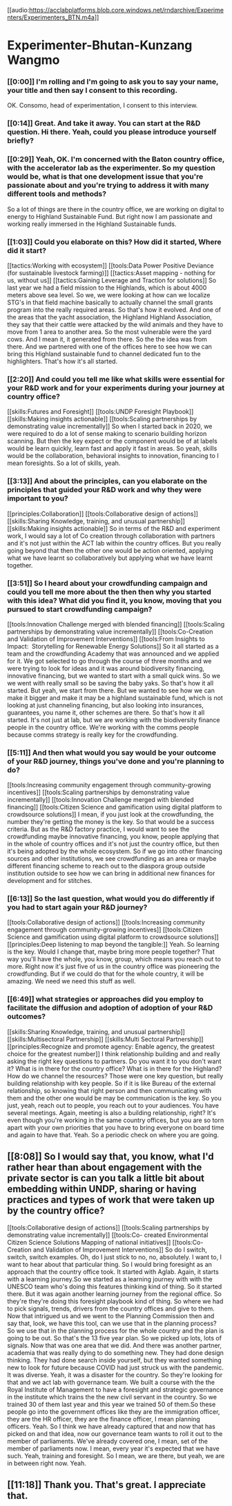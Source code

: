 [[audio:https://acclabplatforms.blob.core.windows.net/rndarchive/Experimenters/Experimenters_BTN.m4a]]

# Experimenter-Bhutan-Kunzang Wangmo

### [[0:00]] I'm rolling and I'm going to ask you to say your name, your title and then say I consent to this recording\.

OK\. Consomo, head of experimentation, I consent to this interview\.

### [[0:14]] Great\. And take it away\. You can start at the R&D question\. Hi there\. Yeah, could you please introduce yourself briefly?

### [[0:29]] Yeah, OK\. I'm concerned with the Baton country office, with the accelerator lab as the experimenter\. So my question would be, what is that one development issue that you're passionate about and you're trying to address it with many different tools and methods?

So a lot of things are there in the country office, we are working on digital to energy to Highland Sustainable Fund\. But right now I am passionate and working really immersed in the Highland Sustainable funds\.

### [[1:03]] Could you elaborate on this? How did it started, Where did it start?

[[tactics:Working with ecosystem]]
[[tools:Data Power Positive Deviance (for sustainable livestock farming)]]
[[tactics:Asset mapping - nothing for us, without us]]
[[tactics:Gaining Leverage and Traction for solutions]]
So last year we had a field mission to the Highlands, which is about 4000 meters above sea level\. So we, we were looking at how can we localize STG's in that field machine basically to actually channel the small grants program into the really required areas\. So that's how it evolved\. And one of the areas that the yacht association, the Highland Highland Association, they say that their cattle were attacked by the wild animals and they have to move from 1 area to another area\. So the most vulnerable were the yard cows\. And I mean it, it generated from there\. So the the idea was from there\. And we partnered with one of the offices here to see how we can bring this Highland sustainable fund to channel dedicated fun to the highlighters\. That's how it's all started\.

### [[2:20]] And could you tell me like what skills were essential for your R&D work and for your experiments during your journey at country office?

[[skills:Futures and Foresight]]
[[tools:UNDP Foresight Playbook]]
[[skills:Making insights actionable]]
[[tools:Scaling partnerships by demonstrating value incrementally]]
So when I started back in 2020, we were required to do a lot of sense making to scenario building horizon scanning\. But then the key expect or the component would be of at labels would be learn quickly, learn fast and apply it fast in areas\. So yeah, skills would be the collaboration, behavioral insights to innovation, financing to I mean foresights\. So a lot of skills, yeah\.

### [[3:13]] And about the principles, can you elaborate on the principles that guided your R&D work and why they were important to you?

[[principles:Collaboration]]
[[tools:Collaborative design of actions]]
[[skills:Sharing Knowledge, training, and unusual partnership]]
[[skills:Making insights actionable]]
So in terms of the R&D and experiment work, I would say a lot of Co creation through collaboration with partners and it's not just within the ACT lab within the country offices\. But you really going beyond that then the other one would be action oriented, applying what we have learnt so collaboratively but applying what we have learnt together\.

### [[3:51]] So I heard about your crowdfunding campaign and could you tell me more about the then then why you started with this idea? What did you find it, you know, moving that you pursued to start crowdfunding campaign?

[[tools:Innovation Challenge merged with blended financing]]
[[tools:Scaling partnerships by demonstrating value incrementally]]
[[tools:Co-Creation and Validation of Improvement Interventions]]
[[tools:From Insights to Impact:  Storytelling for Renewable Energy Solutions]]
So it all started as a team and the crowdfunding Academy that was announced and we applied for it\. We got selected to go through the course of three months and we were trying to look for ideas and it was around biodiversity financing, innovative financing, but we wanted to start with a small quick wins\. So we we went with really small so be saving the baby yaks\. So that's how it all started\. But yeah, we start from there\. But we wanted to see how we can make it bigger and make it may be a highland sustainable fund, which is not looking at just channeling financing, but also looking into insurances, guarantees, you name it, other schemes are there\. So that's how it all started\. It's not just at lab, but we are working with the biodiversity finance people in the country office\. We're working with the comms people because comms strategy is really key for the crowdfunding\.

### [[5:11]] And then what would you say would be your outcome of your R&D journey, things you've done and you're planning to do?

[[tools:Increasing community engagement through community-growing incentives]]
[[tools:Scaling partnerships by demonstrating value incrementally]]
[[tools:Innovation Challenge merged with blended financing]]
[[tools:Citizen Science and gamification using digital platform to crowdsource solutions]]
I mean, if you just look at the crowdfunding, the number they're getting the money is the key\. So that would be a success criteria\. But as the R&D factory practice, I would want to see the crowdfunding maybe innovative financing, you know, people applying that in the whole of country offices and it's not just the country office, but then it's being adopted by the whole ecosystem\. So if we go into other financing sources and other institutions, we see crowdfunding as an area or maybe different financing scheme to reach out to the diaspora group outside institution outside to see how we can bring in additional new finances for development and for stitches\.

### [[6:13]] So the last question, what would you do differently if you had to start again your R&D journey?

[[tools:Collaborative design of actions]]
[[tools:Increasing community engagement through community-growing incentives]]
[[tools:Citizen Science and gamification using digital platform to crowdsource solutions]]
[[principles:Deep listening to map beyond the tangible:]]
Yeah\. So learning is the key\. Would I change that, maybe bring more people together? That way you'll have the whole, you know, group, which means you reach out to more\. Right now it's just five of us in the country office was pioneering the crowdfunding\. But if we could do that for the whole country, it will be amazing\. We need we need this stuff as well\.

### [[6:49]] what strategies or approaches did you employ to facilitate the diffusion and adoption of adoption of your R&D outcomes?

[[skills:Sharing Knowledge, training, and unusual partnership]]
[[skills:Multisectoral Partnership]]
[[skills:Multi Sectoral Partnership]]
[[principles:Recognize and promote agency: Enable agency, the greatest choice for the greatest number]]
I think relationship building and and really asking the right key questions to partners\. Do you want it to you don't want it? What is in there for the country office? What is in there for the Highland? How do we channel the resources? Those were one key question, but really building relationship with key people\. So if it is like Bureau of the external relationship, so knowing that right person and then communicating with them and the other one would be may be communication is the key\. So you just, yeah, reach out to people, you reach out to your audiences\. You have several meetings\. Again, meeting is also a building relationship, right? It's even though you're working in the same country offices, but you are so torn apart with your own priorities that you have to bring everyone on board time and again to have that\. Yeah\. So a periodic check on where you are going\.

## [[8:08]] So I would say that, you know, what I'd rather hear than about engagement with the private sector is can you talk a little bit about embedding within UNDP, sharing or having practices and types of work that were taken up by the country office?

[[tools:Collaborative design of actions]]
[[tools:Scaling partnerships by demonstrating value incrementally]]
[[tools:Co- created Environmental Citizen Science Solutions Mapping of national initiatives]]
[[tools:Co-Creation and Validation of Improvement Interventions]]
So do I switch, switch, switch examples\. Oh, do I just stick to no, no, absolutely\. I want to, I want to hear about that particular thing\. So I would bring foresight as an approach that the country office took\. It started with Aglab\. Again, it starts with a learning journey\.So we started as a learning journey with with the UNESCO team who's doing this features thinking kind of thing\. So it started there\. But it was again another learning journey from the regional office\. So they're they're doing this foresight playbook kind of thing\. So where we had to pick signals, trends, drivers from the country offices and give to them\. Now that intrigued us and we went to the Planning Commission then and say that, look, we have this tool, can we use that in the planning process? So we use that in the planning process for the whole country and the plan is going to be out\. So that's the 13 five year plan\. So we picked up lots, lots of signals\. Now that was one area that we did\. And there was another partner, academia that was really dying to do something new\. They had done design thinking\. They had done search inside yourself, but they wanted something new to look for future because COVID had just struck us with the pandemic\.  
It was diverse\. Yeah, it was a disaster for the country\. So they're looking for that and we act lab with governance team\. We built a course with the the Royal Institute of Management to have a foresight and strategic governance in the institute which trains the the new civil servant in the country\. So we trained 30 of them last year and this year we trained 50 of them\.So these people go into the government offices like they are the immigration officer, they are the HR officer, they are the finance officer, I mean planning officers\. Yeah\. So I think we have already captured that and now that has picked on and that idea, now our governance team wants to roll it out to the member of parliaments\. We've already covered one, I mean, set of the member of parliaments now\. I mean, every year it's expected that we have such\. Yeah, training and foresight\. So I mean, we are there, but yeah, we are in between right now\. Yeah\.

## [[11:18]] Thank you\. That's great\. I appreciate that\.
